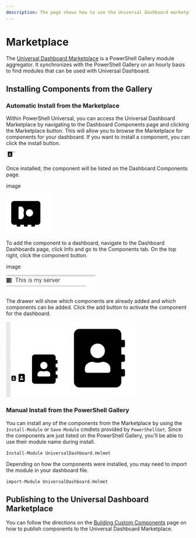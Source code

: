 ```yaml
---
description: The page shows how to use the Universal Dashboard marketplace.
---
```


# Marketplace

The [Universal Dashboard Marketplace](https://marketplace.universaldashboard.io/) is a PowerShell Gallery module aggregator. It synchronizes with the PowerShell Gallery on an hourly basis to find modules that can be used with Universal Dashboard.

## Installing Components from the Gallery

### Automatic Install from the Marketplace

Within PowerShell Universal, you can access the Universal Dashboard Marketplace by navigating to the Dashboard  Components page and clicking the Marketplace button. This will allow you to browse the Marketplace for components for your dashboard. If you want to install a component, you can click the install button.

![](../../.gitbook/assets/image%20%28104%29.png)

Once installed, the component will be listed on the Dashboard  Components page.

image

![](../../.gitbook/assets/image%20%28106%29.png)

To add the component to a dashboard, navigate to the Dashboard  Dashboards page, click Info and go to the Components tab. On the top right, click the component button.

image

![](../../.gitbook/assets/image%20%28103%29.png)

The drawer will show which components are already added and which components can be added. Click the add button to activate the component for the dashboard.

![](../../.gitbook/assets/image%20%28105%29.png)

### Manual Install from the PowerShell Gallery

You can install any of the components from the Marketplace by using the `Install-Module` or `Save-Module` cmdlets provided by `PowerShellGet`. Since the components are just listed on the PowerShell Gallery, you'll be able to use their module name during install.

```text
Install-Module UniversalDashboard.Helmet
```

Depending on how the components were installed, you may need to import the module in your dashboard file.

```text
import-Module UniversalDashboard.Helmet
```

## Publishing to the Universal Dashboard Marketplace

You can follow the directions on the [Building Custom Components](components/building-custom-components.md#publishing-to-the-marketplace) page on how to publish components to the Universal Dashboard Marketplace.

